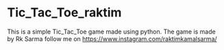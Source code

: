# Tic_Tac_Toe_raktim
This is a simple Tic_Tac_Toe game made using python.
The game is made by Rk Sarma 
follow me on  https://www.instagram.com/raktimkamalsarma/
